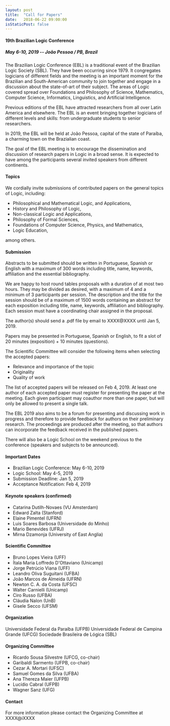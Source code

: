 ```yaml
---
layout: post
title:  "Call for Papers"
date:   2018-06-22 09:00:00
isStaticPost: false
---
```

#### __19th Brazilian Logic Conference__
##### May 6-10, 2019 -- João Pessoa / PB, Brazil

The Brazilian Logic Conference (EBL) is a traditional event of the Brazilian Logic Society (SBL). They have been occurring since 1979. It congregates logicians of different fields and the meeting is an important moment for the Brazilian and South-American community to join together and engage in a discussion about the state-of-art of their subject. The areas of Logic covered spread over Foundations and Philosophy of Science, Mathematics, Computer Science, Informatics, Linguistics, and Artificial Intelligence.

Previous editions of the EBL have attracted researchers from all over Latin America and elsewhere. The EBL is an event bringing together logicians of different levels and skills: from undergraduate students to senior researchers.

In 2019, the EBL will be held at João Pessoa, capital of the state of Paraíba, a charming town on the Brazialian coast.

The goal of the EBL meeting is to encourage the dissemination and discussion of research papers in Logic in a broad sense. It is expected to have among the participants several invited speakers from different continents.

#### Topics

We cordially invite submissions of contributed papers on the general topics of Logic, including:

- Philosophical and Mathematical Logic, and Applications,
- History and Philosophy of Logic,
- Non-classical Logic and Applications,
- Philosophy of Formal Sciences,
- Foundations of Computer Science, Physics, and Mathematics,
- Logic Education,

among others.

#### Submission

Abstracts to be submitted should be written in Portuguese, Spanish or English with a maximum of 300 words including title, name, keywords, affiliation and the essential bibliography.

We are happy to host round tables proposals with a duration of at most two hours. They may be divided as desired, with a maximum of 4 and a minimum of 3 participants per session. The description and the title for the session should be of a maximum of 1500 words containing an abstract for each exposition including title, name, keywords, affiliation and bibliography. Each session must have a coordinating chair assigned in the proposal.

The author(s) should send a .pdf file by email to XXXX@XXXX until Jan 5, 2019.

Papers may be presented in Portuguese, Spanish or English, to fit a slot of 20 minutes (exposition) + 10 minutes (questions).

The Scientific Committee will consider the following items when selecting the accepted papers:

- Relevance and importance of the topic
- Originality
- Quality of work

The list of accepted papers will be released on Feb 4, 2019. At least one author of each accepted paper must register for presenting the paper at the meeting. Each given participant may coauthor more than one paper, but will only be allowed to present a single talk.

The EBL 2019 also aims to be a forum for presenting and discussing work in progress and therefore to provide feedback for authors on their preliminary research. The proceedings are produced after the meeting, so that authors can incorporate the feedback received in the published papers.

There will also be a Logic School on the weekend previous to the conference (speakers and subjects to be announced).


#### Important Dates

- Brazilian Logic Conference: May 6-10, 2019
- Logic School: May 4-5, 2019
- Submission Deadline: Jan 5, 2019
- Acceptance Notification: Feb 4, 2019

#### Keynote speakers (confirmed)

- Catarina Dutilh-Novaes (VU Amsterdam)
- Edward Zalta (Stanford)
- Elaine Pimentel (UFRN)
- Luis Soares Barbosa (Universidade do Minho)
- Mario Benevides (UFRJ)
- Mirna Dzamonja (University of East Anglia)


#### Scientific Committee

- Bruno Lopes Vieira (UFF)
- Ítala Maria Loffredo D'Ottaviano (Unicamp)
- Jorge Petrúcio Viana (UFF)
- Leandro Oliva Suguitani (UFBA)
- João Marcos de Almeida (UFRN)
- Newton C. A. da Costa (UFSC)
- Walter Carnielli (Unicamp)
- Ciro Russo (UFBA)
- Cláudia Nalon (UnB)
- Gisele Secco (UFSM)

#### Organization

Universidade Federal da Paraíba (UFPB)
Universidade Federal de Campina Grande (UFCG)
Sociedade Brasileira de Lógica (SBL)
    

#### Organizing Committee

- Ricardo Sousa Silvestre (UFCG, co-chair)
- Garibaldi Sarmento (UFPB, co-chair)
- Cezar A. Mortari (UFSC)
- Samuel Gomes da Silva (UFBA)
- Ana Thereza Maier (UFPB)
- Lucídio Cabral (UFPB)
- Wagner Sanz (UFG)

#### Contact

For more information please contact the Organizing Committee at
  XXXX@iXXXX